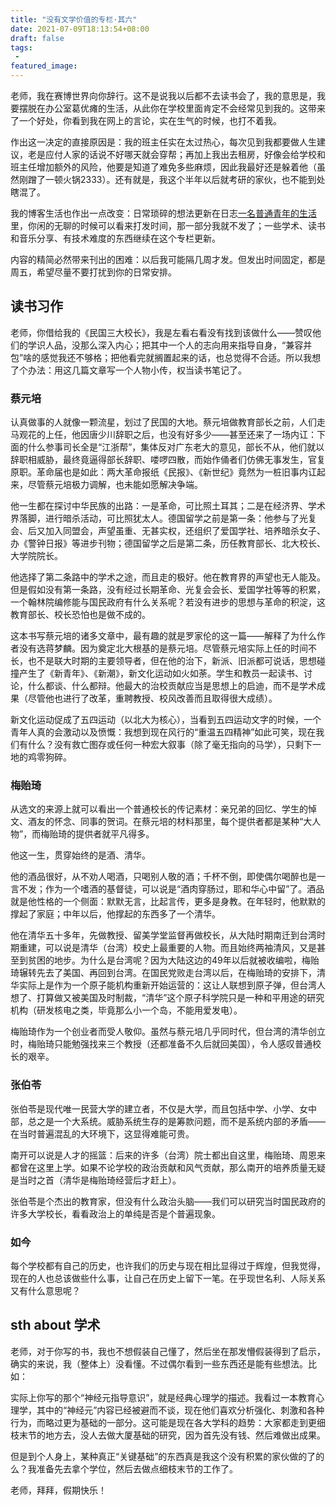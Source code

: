 ```yaml
---
title: "没有文学价值的专栏·其六"
date: 2021-07-09T18:13:54+08:00
draft: false
tags:
 - 
featured_image:
---
```

老师，我在赛博世界向你辞行。这不是说我以后都不去读书会了，我的意思是，我要摆脱在办公室葛优瘫的生活，从此你在学校里面肯定不会经常见到我的。这带来了一个好处，你看到我在网上的言论，实在生气的时候，也打不着我。


作出这一决定的直接原因是：我的班主任实在太过热心，每次见到我都要做人生建议，老是应付人家的话说不好哪天就会穿帮；再加上我出去租房，好像会给学校和班主任增加额外的风险，他要是知道了难免多些麻烦，因此我最好还是躲着他（虽然刚蹭了一顿火锅2333）。还有就是，我这个半年以后就考研的家伙，也不能到处瞎混了。


我的博客生活也作出一点改变：日常琐碎的想法更新在日志[一名普通青年的生活](https://yogcat.github.io/random/realife)里，你闲的无聊的时候可以看来打发时间，那一部分我就不发了；一些学术、读书和音乐分享、有技术难度的东西继续在这个专栏更新。


内容的精简必然带来刊出的困难：以后我可能隔几周才发。但发出时间固定，都是周五，希望尽量不要打扰到你的日常安排。

## 读书习作
老师，你借给我的《民国三大校长》，我是左看右看没有找到该做什么——赞叹他们的学识人品，没那么深入内心；把其中一个人的志向用来指导自身，“兼容并包”啥的感觉我还不够格；把他看完就搁置起来的话，也总觉得不合适。所以我想了个办法：用这几篇文章写一个人物小传，权当读书笔记了。

### 蔡元培
认真做事的人就像一颗流星，划过了民国的大地。蔡元培做教育部长之前，人们走马观花的上任，他因唐少川辞职之后，也没有好多少——甚至还来了一场内讧：下面的什么参事司长全是“江浙帮”，集体反对广东老大的意见，部长不从，他们就以辞职相威胁，最终竟逼得部长辞职、喽啰四散，而始作俑者们仿佛无事发生，官复原职。革命届也是如此：两大革命报纸《民报》、《新世纪》竟然为一桩旧事内讧起来，尽管蔡元培极力调解，也未能如愿解决争端。


他一生都在探讨中华民族的出路：一是革命，可比照土耳其；二是在经济界、学术界落脚，进行暗杀活动，可比照犹太人。德国留学之前是第一条：他参与了光复会、后又加入同盟会，声望虽重、无甚实权，还组织了爱国学社、培养暗杀女子、办《警钟日报》等进步刊物；德国留学之后是第二条，历任教育部长、北大校长、大学院院长。


他选择了第二条路中的学术之途，而且走的极好。他在教育界的声望也无人能及。但是假如没有第一条路，没有经过长期革命、光复会会长、爱国学社等等的积累，一个翰林院编修能与国民政府有什么关系呢？若没有进步的思想与革命的积淀，这教育部长、校长恐怕也是做不成的。


这本书写蔡元培的诸多文章中，最有趣的就是罗家伦的这一篇——解释了为什么作者没有选蒋梦麟。因为奠定北大根基的是蔡元培。尽管蔡元培实际上任的时间不长，也不是联大时期的主要领导者，但在他的治下，新派、旧派都可说话，思想碰撞产生了《新青年》、《新潮》，新文化运动如火如荼。学生和教员一起读书、讨论，什么都谈、什么都辩。他最大的治校贡献应当是思想上的启迪，而不是学术成果（尽管他也进行了改革，重聘教授、校风改善而且取得很大成绩）。


新文化运动促成了五四运动（以北大为核心），当看到五四运动文字的时候，一个青年人真的会激动以及愤慨：我想到现在风行的“重温五四精神”如此可笑，现在我们有什么？没有救亡图存或任何一种宏大叙事（除了毫无指向的马学），只剩下一地的鸡零狗碎。

### 梅贻琦
从选文的来源上就可以看出一个普通校长的传记素材：亲兄弟的回忆、学生的悼文、酒友的怀念、同事的贺词。在蔡元培的材料那里，每个提供者都是某种“大人物”，而梅贻琦的提供者就平凡得多。


他这一生，贯穿始终的是酒、清华。


他的酒品很好，从不劝人喝酒，只喝别人敬的酒；千杯不倒，即使偶尔喝醉也是一言不发；作为一个嗜酒的基督徒，可以说是“酒肉穿肠过，耶和华心中留”了。酒品就是他性格的一个侧面：默默无言，比起言传，更多是身教。在年轻时，他默默的撑起了家庭；中年以后，他撑起的东西多了一个清华。


他在清华五十多年，先做教授、留美学堂监督再做校长，从大陆时期南迁到台湾时期重建，可以说是清华（台湾）校史上最重要的人物。而且始终两袖清风，又是甚至到贫困的地步。为什么是台湾呢？因为大陆这边的49年以后就被收编啦，梅贻琦辗转先去了美国、再回到台湾。在国民党败走台湾以后，在梅贻琦的安排下，清华实际上是作为一个原子能机构重新开始运营的：这让人联想到原子弹，但台湾人想了、打算做又被美国及时制裁，“清华”这个原子科学院只是一种和平用途的研究机构（研发核电之类，毕竟那么小一个岛，不能用爱发电）。


梅贻琦作为一个创业者而受人敬仰。虽然与蔡元培几乎同时代，但台湾的清华创立时，梅贻琦只能勉强找来三个教授（还都准备不久后就回美国），令人感叹普通校长的艰辛。

### 张伯苓
张伯苓是现代唯一民营大学的建立者，不仅是大学，而且包括中学、小学、女中部，总之是一个大系统。威胁系统生存的是筹款问题，而不是系统内部的矛盾——在当时普遍混乱的大环境下，这显得难能可贵。


南开可以说是人才的摇篮：后来的许多（台湾）院士都出自这里，梅贻琦、周恩来都曾在这里上学。如果不论学校的政治贡献和风气贡献，那么南开的培养质量无疑是当时之首（清华是梅贻琦经营后才赶上）。


张伯苓是个杰出的教育家，但没有什么政治头脑——我们可以研究当时国民政府的许多大学校长，看看政治上的单纯是否是个普遍现象。

### 如今
每个学校都有自己的历史，也许我们的历史与现在相比显得过于辉煌，但我觉得，现在的人也总该做些什么事，让自己在历史上留下一笔。在乎现世名利、人际关系又有什么意思呢？
## sth about 学术
老师，对于你写的书，我也不想假装自己懂了，然后坐在那发懵假装得到了启示，确实的来说，我（整体上）没看懂。不过偶尔看到一些东西还是能有些想法。比如：


实际上你写的那个“神经元指导意识”，就是经典心理学的描述。我看过一本教育心理学，其中的“神经元”内容已经被避而不谈，现在他们喜欢分析强化、刺激和各种行为，而略过更为基础的一部分。这可能是现在各大学科的趋势：大家都走到更细枝末节的地方去，没人去做大厦基础的研究，因为首先没有钱、然后难做出成果。


但是到个人身上，某种真正“关键基础”的东西真是我这个没有积累的家伙做的了的么？我准备先去拿个学位，然后去做点细枝末节的工作了。


老师，拜拜，假期快乐！